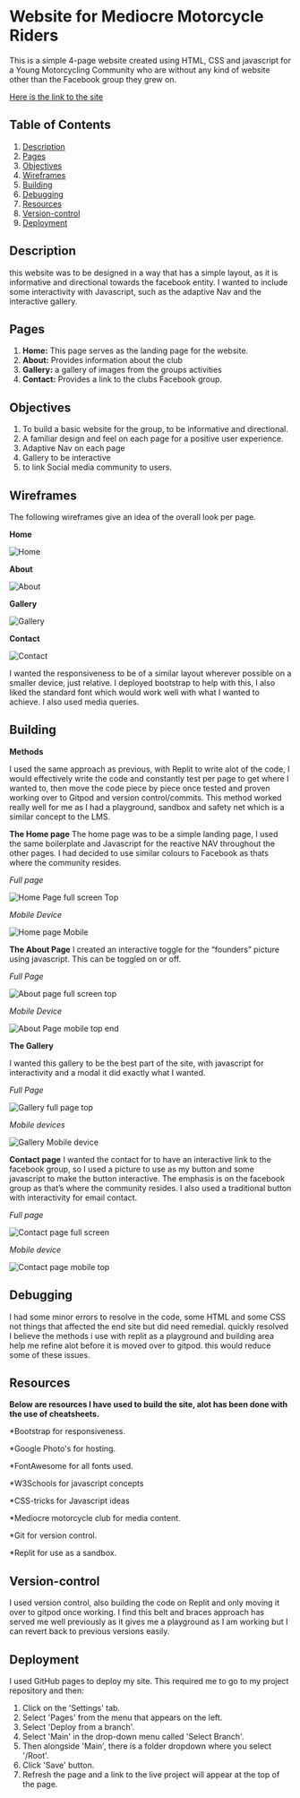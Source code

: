 # Website for Mediocre Motorcycle Riders

This is a simple 4-page website created using HTML, CSS and javascript for a Young Motorcycling Community who are without any kind of website other than the Facebook group they grew on.

[Here is the link to the site](https://chrisgirdler1981.github.io/Shatterford-MCC-Website/)

## Table of Contents

1. [Description](#description)
2. [Pages](#pages)
3. [Objectives](#objectives)
4. [Wireframes](#wireframes)
5. [Building](#building)
6. [Debugging](#Debugging)
7. [Resources](#resources)
8. [Version-control](#version-control)
9. [Deployment](#deployment)


## Description

this website was to be designed in a way that has a simple layout, as it is informative and directional towards the facebook entity. I wanted to include some interactivity with Javascript, such as the adaptive Nav and the interactive gallery. 

## Pages

1. **Home:** This page serves as the landing page for the website.
2. **About:** Provides information about the club 
3. **Gallery:** a gallery of images from the groups activities
4. **Contact:** Provides a link to the clubs Facebook group.

## Objectives

1. To build a basic website for the group, to be informative and directional.
2. A familiar design and feel on each page for a positive user experience.
3. Adaptive Nav on each page
4. Gallery to be interactive
5. to link Social media community to users. 

## Wireframes

The following wireframes give an idea of the overall look per page.

**Home**

  ![Home]( https://lh3.googleusercontent.com/pw/AP1GczO_-gnY0hI2hSrYU5EF_Ka-6hH32-6FU5O9ywLPT4TB4-XRuNVwd6dR3XK24EY9m8rk_qaRJGKuDE6jY1NQEn23EQ6_YZ_s0pBxHVPxKunHtS3ZJzyI1IAHW0P5P7r_OvAUad8tetkSO8y2pGflpVZz=w1351-h641-s-no-gm?authuser=0)


**About**

  ![About]( https://lh3.googleusercontent.com/pw/AP1GczN2_ei4F31e_7D34JJyrnKqB3LhYDAzh8R6-vGVlOoOVwZhxnMWGvu6uVMrvCCQt3H0fV_KEMo0PxLHPJ6x8gndc7Jtlb4SWHJQbPHmBtI5D8jEv89wP9fXskHmX1ZakBmCf50ZPrexxAacpSXL2L5y=w1351-h641-s-no-gm?authuser=0)


**Gallery**

  ![Gallery]( https://lh3.googleusercontent.com/pw/AP1GczO_aB4fpEKiYjrLC7scJBxPpy7JP_PWulD0CVS5vUJc67CBn6lzWvaRC0qid2DHJljExUI4Fdw5hqlOs4fvFmeqNQSpG79m0a6FiW_4yOKkrGk15TE-kgd21V2iWDmfRdZtdnqt8I-XTbL8eJ40O8tM=w1351-h641-s-no-gm?authuser=0)


**Contact**

  ![Contact]( https://lh3.googleusercontent.com/pw/AP1GczNu11cSQqaX_rbDumDgQXAwIDenRuEBZfoGcct1Q8bNzkk-mmLNAG9EWD0AYugcJBW-3mAYkVL9y6ognLPRpnpwAsXQUhkgMzTNW2BoQo159qqnvv6PkL796y8NmlLr6nsuEnWHDy4u7shwbTYM9l4o=w1351-h641-s-no-gm?authuser=0)

I wanted the responsiveness to be of a similar layout wherever possible on a smaller device, just relative. I deployed bootstrap to help with this, I also liked the standard font which would work well with what I wanted to achieve. I also used media queries. 

## Building

**Methods**

I used the same approach as previous, with Replit to write alot of the code, I would effectively write the code and constantly test per page to get where I wanted to, then move the code piece by piece once tested and proven working over to Gitpod and version control/commits. This method worked really well for me as I had a playground, sandbox and safety net which is a similar concept to the LMS. 

**The Home page**
The home page was to be a simple landing page, I used the same boilerplate and Javascript for the reactive NAV throughout the other pages. I had decided to use similar colours to Facebook as thats where the community resides.

*Full page*

![Home Page full screen Top]( https://lh3.googleusercontent.com/pw/AP1GczPMW9bsDWpyjtDGZisEAx_tjDpCkctKPyNodoRLshYrWHSgCIgSpewSnxmgBrrYiuQe6ZX42HNPmNKuT-Ar3j3PSaXoWLe2XjIykJo5lNuDZZSggL8e-7bzn1YGUFrYm5SWECqa-8iMcCGEw94MBOjl=w1267-h641-s-no-gm?authuser=0)

*Mobile Device*

![Home page Mobile]( https://lh3.googleusercontent.com/pw/AP1GczMC5jKAzVW09XuzfH-MQ8oVVcLGH2ahN-CnQbgb0zJDRaFyyxLizv4hKaq8iEBslQUGmwv6RwAZeHsSmpr0D2HJkLbHAdzoJrU4a3N0p36RAuPiQScXMSTFLrinEiJ-5cmlgjZTiALs1CBP79dJiLXb=w294-h641-s-no-gm?authuser=0)

**The About Page**
I created an interactive toggle for the “founders” picture using javascript. This can be toggled on or off. 

*Full Page*

![About page full screen top]( https://lh3.googleusercontent.com/pw/AP1GczOd04Vm8sRGmVQkeEBK4tEeIR6jYwVDmc7Aov6CV8Isls-2mgcG7W0jjCd9rxZzXj0OTBZbkvLiUPKryRo_WF2aLMNI06liW7F9cbymmDLSrBmYw1FKIxRKNK9HyKdIZ7ROmp075JfszuXRMHE3bScC=w1275-h641-s-no-gm?authuser=0)

*Mobile Device*

![About Page mobile top end]( https://lh3.googleusercontent.com/pw/AP1GczMl3LRbuQi9fN0TtWQXpAfKlyF3aAtcQjdu8txiAeiNJakMUcYqyQfhlK9dGlCBprqe_-RnrLoE2UrztX3NRd1lnqAoQjJDvccWd1cEHY4J73k8DziEs_4pgKR75nBYESCmZpiaY46X3U50mmFEuiT9=w299-h641-s-no-gm?authuser=0)

**The Gallery**

I wanted this gallery to be the best part of the site, with javascript for interactivity and a modal it did exactly what I wanted. 

*Full Page*

![Gallery full page top]( https://lh3.googleusercontent.com/pw/AP1GczMC_M5PI9VtPNjQLMppK0u0nOYEOPo0NYehHtDmDdJR2Els21wopl9tG-4FjV2ipQBA4uSmYE8Q81qkH8WsMqjOsvJ-kPqxy5VQ2DYT4ugvqspmYvKmbToHWEmvTE3jCaGa19qkgCg-Uidx0VE6IIbh=w1284-h641-s-no-gm?authuser=0)

*Mobile devices*

![Gallery Mobile device]( https://lh3.googleusercontent.com/pw/AP1GczP3YRzSkHYUXF7s-7LuDQK_b54v0jvRs4vJo9Lrip-ilqUcd_t_8PYSt4HCRB5Bdcj_wQZSLNdXjlB12irdABTpV9vTVFczDbe9UIWzWVzczmphhyjIZZpE40eWopr2JHlYMp0SwoINIuCF2tTTcHA6=w295-h641-s-no-gm?authuser=0)

**Contact page**
I wanted the contact for to have an interactive link to the facebook group, so I used a picture to use as my button and some javascript to make the button interactive. 
The emphasis is on the facebook group as that’s where the community resides. I also used a traditional button with interactivity for email contact. 

*Full page*

![Contact page full screen]( https://lh3.googleusercontent.com/pw/AP1GczPDMpCeOMhFziCK-cFboUcKrCnfuKDSQnWL3xEX4YsrX5ae-juRZNY1c0Rx_6ufp4ME61iDU2sf3cUJQzaLZLM9-Y_jRMlyF0Sc19Ts_XZmdIpfGNQLKoBCVr0nRiPEDwTcfanFOLU6FLrtm8rUdqzh=w1273-h641-s-no-gm?authuser=0)

*Mobile device*

![Contact page mobile top]( https://lh3.googleusercontent.com/pw/AP1GczP9uTh9eG1FKZkhmyAr2WTKlG3CgqWCBjC8QLXbcQV4Yw5R71zIUQ86NZ5zuIOqnlh1OKpwA8F6S01h7cEmSzQPc8XwHqmOHobAs5aQ-B6J37wwQB5fLfj5aQxZwyL-PlolBKEvHcvJJkRsSkIZkeTG=w298-h641-s-no-gm?authuser=0)

## Debugging

I had some minor errors to resolve in the code, some HTML and some CSS not things that affected the end site but did need remedial. quickly resolved
I believe the methods i use with replit as a playground and building area help me refine alot before it is moved over to gitpod. this would reduce some of these issues.


## Resources

**Below are resources I have used to build the site, alot has been done with the use of cheatsheets.**

*Bootstrap for responsiveness.

*Google Photo's for hosting.

*FontAwesome for all fonts used.

*W3Schools for javascript concepts

*CSS-tricks for Javascript ideas

*Mediocre motorcycle club for media content.

*Git for version control.

*Replit for use as a sandbox.

## Version-control

I used version control, also building the code on Replit and only moving it over to gitpod once working.
I find this belt and braces approach has served me well previously as it gives me a playground as I am working but I can revert back to previous versions easily. 

## Deployment

I used GitHub pages to deploy my site. This required me to go to my project repository and then:

1. Click on the 'Settings' tab.
2. Select 'Pages' from the menu that appears on the left.
3. Select 'Deploy from a branch'.
4. Select 'Main' in the drop-down menu called 'Select Branch'.
5. Then alongside 'Main', there is a folder dropdown where you select '/Root'.
6. Click 'Save' button.
7. Refresh the page and a link to the live project will appear at the top of the page.
